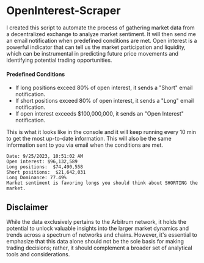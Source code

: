 # OpenInterest-Scraper

I created this script to automate the process of gathering market data from a decentralized exchange to analyze market sentiment. It will then send me an email notification when predefined conditions are met. Open interest is a powerful indicator that can tell us the market participation and liquidity, which can be instrumental in predicting future price movements and identifying potential trading opportunities.

#### Predefined Conditions

* If long positions exceed 80% of open interest, it sends a "Short" email notification.
* If short positions exceed 80% of open interest, it sends a "Long" email notification.
* If open interest exceeds $100,000,000, it sends an "Open Interest" notification.

This is what it looks like in the console and it will keep running every 10 min to get the most up-to-date information. This will also be the same information sent to you via email when the conditions are met.

```
Date: 9/25/2023, 10:51:02 AM
Open interest: $96,132,589
Long positions:  $74,490,558
Short positions:  $21,642,031
Long Dominance: 77.49%
Market sentiment is favoring longs you should think about SHORTING the market.
```
## Disclaimer

While the data exclusively pertains to the Arbitrum network, it holds the potential to unlock valuable insights into the larger market dynamics and trends across a spectrum of networks and chains. However, it's essential to emphasize that this data alone should not be the sole basis for making trading decisions; rather, it should complement a broader set of analytical tools and considerations.

